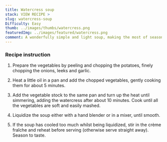 ```yaml
---
title: Watercress soup
stack: VIEW RECIPE >
slug: watercress-soup
Difficulty: Easy
thumb: ../images/thumbs/watercress.png
featuredImg: ../images/featured/watercress.png
comment: A wonderfully simple and light soup, making the most of seasonal, local produce.Prepare the vegetables by peeling and chopping the potatoes, finely chopping the onions, leeks and garlic.
---
```


### Recipe instruction

1. Prepare the vegetables by peeling and chopping the potatoes, finely chopping the onions, leeks and garlic.

2. Heat a little oil in a pan and add the chopped vegetables, gently cooking them for about 5 minutes.

3. Add the vegetable stock to the same pan and turn up the heat until simmering, adding the watercress after about 10 minutes. Cook until all the vegetables are soft and easily mashed.

4. Liquidize the soup either with a hand blender or in a mixer, until smooth.

5. If the soup has cooled too much whilst being liquidized, stir in the crème fraîche and reheat before serving (otherwise serve straight away). Season to taste.